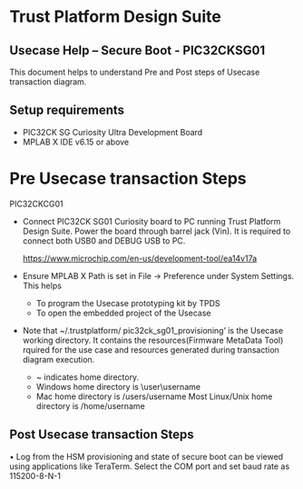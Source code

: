 # Trust Platform Design Suite

Usecase Help –  Secure Boot - PIC32CKSG01
-----
This document helps to understand Pre and Post steps of Usecase transaction diagram.

Setup requirements
----

*	PIC32CK SG Curiosity Ultra Development Board
*	MPLAB X IDE v6.15 or above
# Pre Usecase transaction Steps
PIC32CKCG01

*	Connect PIC32CK SG01 Curiosity board to PC running Trust Platform Design Suite. Power the board through barrel
        jack (Vin). It is required to connect both USB0 and DEBUG USB to PC.

	https://www.microchip.com/en-us/development-tool/ea14v17a

*	Ensure MPLAB X Path is set in File -> Preference under System Settings. This helps
	* To program the Usecase prototyping kit by TPDS
	* To open the embedded project of the Usecase

*	Note that ~/.trustplatform/ pic32ck_sg01_provisioning’ is the Usecase working directory. It contains the resources(Firmware MetaData Tool) rquired for the use case and resources generated during transaction diagram execution.

   	* ~ indicates home directory.
	* Windows home directory is \user\username
	* Mac home directory is /users/username
	    Most Linux/Unix home directory is /home/username

Post Usecase transaction Steps
----
•	Log from the HSM provisioning and state of secure boot can be viewed using applications like TeraTerm. Select the COM port and set baud rate as 115200-8-N-1

